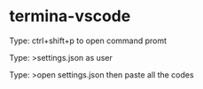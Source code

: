 # termina-vscode
<p>Type: ctrl+shift+p to open command promt</p>
<p>Type: >settings.json as user</p>
<p>Type: >open settings.json then paste all the codes</p>
